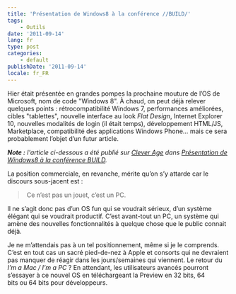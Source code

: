 ```yaml
---
title: 'Présentation de Windows8 à la conférence //BUILD/'
tags:
    - Outils
date: '2011-09-14'
lang: fr
type: post
categories:
    - default
publishDate: '2011-09-14'
locale: fr_FR
---
```


Hier était présentée en grandes pompes la prochaine mouture de l’OS de Microsoft, nom de code "Windows 8". À chaud, on peut déjà relever quelques points : rétrocompatibilité Windows 7, performances améliorées, cibles "tablettes", nouvelle interface au look <em lang="en">Flat Design</em>, Internet Explorer 10, nouvelles modalités de login (il était temps), développement HTML/JS, Marketplace, compatibilité des applications Windows Phone… mais ce sera probablement l’objet d’un futur article.

<!-- more -->

<em class="canonical">**Note&nbsp;:** l'article ci-dessous a été publié sur [Clever Age](http://www.clever-age.com/fr/) dans [Présentation de Windows8 à la conférence BUILD](http://blog.clever-age.com/fr/2011/09/14/presentation-de-windows8-a-la-conference-build/).</em>

La position commerciale, en revanche, mérite qu’on s’y attarde car le discours sous-jacent est :

>  Ce n’est pas un jouet, c’est un PC.

Il ne s’agit donc pas d’un OS fun qui se voudrait sérieux, d’un système élégant qui se voudrait productif. C’est avant-tout un PC, un système qui amène des nouvelles fonctionnalités à quelque chose que le public connait déjà.

Je ne m’attendais pas à un tel positionnement, même si je le comprends. C’est en tout cas un sacré pied-de-nez à Apple et consorts qui ne devraient pas manquer de réagir dans les jours/semaines qui viennent. Le retour du <em lang="en">I’m a Mac / I’m a PC</em> ? En attendant, les utilisateurs avancés pourront s’essayer à ce nouvel OS en téléchargeant la Preview en 32 bits, 64 bits ou 64 bits pour développeurs.
